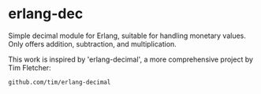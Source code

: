 erlang-dec
==========

Simple decimal module for Erlang, suitable for handling monetary values. Only offers addition, subtraction, and multiplication.


This work is inspired by 'erlang-decimal', a more comprehensive project by Tim Fletcher:

    github.com/tim/erlang-decimal
